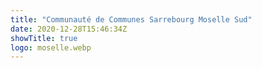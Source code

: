 ```yaml
---
title: "Communauté de Communes Sarrebourg Moselle Sud"
date: 2020-12-28T15:46:34Z
showTitle: true
logo: moselle.webp
---
```

